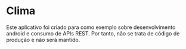 # Clima
 
Este aplicativo foi criado para como exemplo sobre desenvolvimento android e consumo de APIs REST. Por tanto, não se trata de código de produção e não será mantido.
